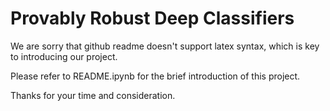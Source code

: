 # Provably Robust Deep Classifiers
We are sorry that github readme doesn't support latex syntax, which is key to introducing our project.

Please refer to README.ipynb for the brief introduction of this project.

Thanks for your time and consideration.
